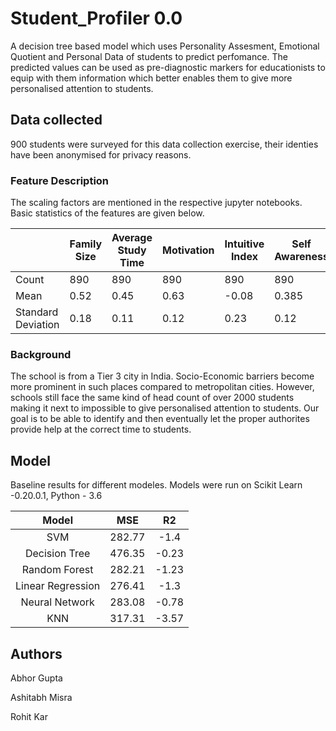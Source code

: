 # Student_Profiler 0.0

A decision tree based model which uses Personality Assesment, Emotional Quotient and Personal Data of students to predict perfomance. The predicted values can be used as pre-diagnostic markers for educationists to equip with them information which better enables them to give more personalised attention to students. 

## Data collected 

900 students were surveyed for this data collection exercise, their identies have been anonymised for privacy reasons.

### Feature Description 
The scaling factors are mentioned in the respective jupyter notebooks. Basic statistics of the features are given below.  


|                    | Family Size | Average Study Time | Motivation | Intuitive Index  | Self Awareness | Health | Parental Income | Tuition Count  |
|--------------------|-------------|--------------------|------------|------------------|----------------|--------|-----------------|----------------|
| Count              | 890         |                890 | 890        | 890              | 890            | 890    | 890             | 890            |
| Mean               | 0.52        | 0.45               | 0.63       | -0.08            | 0.385          | 0.453  | 0.513           | 0.228          |
| Standard Deviation | 0.18        | 0.11               | 0.12       | 0.23             | 0.12           | 0.19   | 0.288           | 0.092          |
 

 ### Background 
 The school is from a Tier 3 city in India. Socio-Economic barriers become more prominent in such places compared to metropolitan cities. However, schools still face the same kind of head count of over 2000 students making it next to impossible to give personalised attention to students. Our goal is to be able to identify and then eventually let the proper authorites provide help at the correct time to students. 
 
## Model 

Baseline results for different modeles. Models were run on Scikit Learn -0.20.0.1, Python - 3.6  

| Model  | MSE  | R2  |
|:-:|:-:|:-:|
| SVM  | 282.77  | -1.4  |
| Decision Tree  | 476.35  | -0.23  |
| Random Forest  | 282.21  | -1.23  |
| Linear Regression  | 276.41  | -1.3  |
| Neural Network  | 283.08  | -0.78  |
| KNN  | 317.31  | -3.57  |
 

 ## Authors 
 Abhor Gupta  
 
 
 Ashitabh Misra  
 
 Rohit Kar  
 
 
